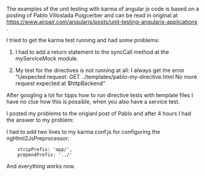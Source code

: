The examples of the unit testing with karma of angular js code is based on a posting of Pablo Villoslada Puigcerber and can be read in original at https://www.airpair.com/angularjs/posts/unit-testing-angularjs-applications .

I tried to get the karma test running and had some problems:

 1. I had to add a return statement to the syncCall method at the myServiceMock module.

 2. My test for the directives is not running at all: I always get the error "Uexpected request: GET ../templates/pablo-my-directive.html No more request expected at $httpBackend"

After googling a lot for tipps how to run directive tests with template files I have no clue how this is possible, when you also have a service test.

I posted my problems to the origianl post of Pablo and after 4 hours I had the answer to my problem:

I had to add two lines to my karma.conf.js for configuring the ngHtml2JsPreprocessor:

        stripPrefix: 'app/',
        prependPrefix: '../'

And everything works now.